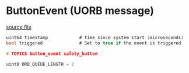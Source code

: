 # ButtonEvent (UORB message)

[source file](https://github.com/PX4/PX4-Autopilot/blob/main/msg/ButtonEvent.msg)

```c
uint64 timestamp			# time since system start (microseconds)
bool triggered				# Set to true if the event is triggered

# TOPICS button_event safety_button

uint8 ORB_QUEUE_LENGTH = 2

```
